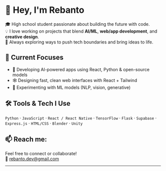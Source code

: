 # 👋 Hey, I'm Rebanto

🎓 High school student passionate about building the future with code.  
💡 I love working on projects that blend **AI/ML**, **web/app development**, and **creative design**.  
🚀 Always exploring ways to push tech boundaries and bring ideas to life.

## 🔧 Current Focuses
- 🤖 Developing AI-powered apps using React, Python & open-source models
- 🕸️ Designing fast, clean web interfaces with React + Tailwind
- 🧠 Experimenting with ML models (NLP, vision, generative)

## 🛠️ Tools & Tech I Use
`Python` · `JavaScript` · `React / React Native` · `TensorFlow` · `Flask` · `Supabase` · `Express.js` · `HTML/CSS` · `Blender` · `Unity`

## 📫 Reach me:
Feel free to connect or collaborate!  
📧 [rebanto.dev@gmail.com](mailto:rebanto.dev@gmail.com)  

---

<!---
rebanto/rebanto is a ✨ special ✨ repository because its `README.md` (this file) appears on your GitHub profile.
--->
